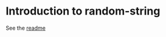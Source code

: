 # Introduction to random-string

See the [readme](https://github.com/AndersonQ/random-string/blob/master/README.md)
